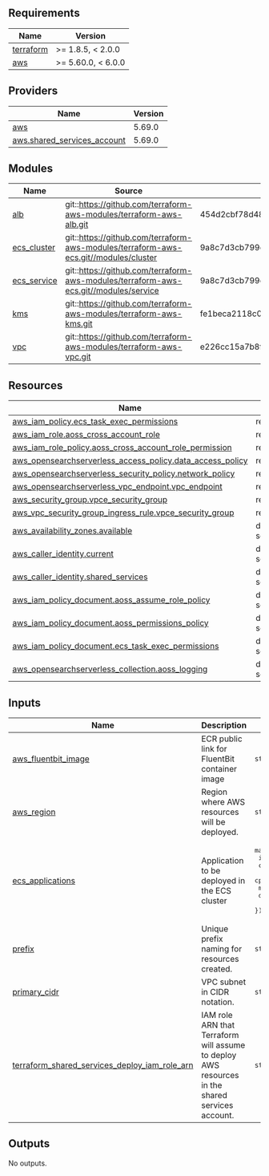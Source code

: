 <!-- BEGIN_TF_DOCS -->
## Requirements

| Name | Version |
|------|---------|
| <a name="requirement_terraform"></a> [terraform](#requirement\_terraform) | >= 1.8.5, < 2.0.0 |
| <a name="requirement_aws"></a> [aws](#requirement\_aws) | >= 5.60.0, < 6.0.0 |

## Providers

| Name | Version |
|------|---------|
| <a name="provider_aws"></a> [aws](#provider\_aws) | 5.69.0 |
| <a name="provider_aws.shared_services_account"></a> [aws.shared\_services\_account](#provider\_aws.shared\_services\_account) | 5.69.0 |

## Modules

| Name | Source | Version |
|------|--------|---------|
| <a name="module_alb"></a> [alb](#module\_alb) | git::https://github.com/terraform-aws-modules/terraform-aws-alb.git | 454d2cbf78d48b9eaeb499bfe6dd05fe30b4ae0c |
| <a name="module_ecs_cluster"></a> [ecs\_cluster](#module\_ecs\_cluster) | git::https://github.com/terraform-aws-modules/terraform-aws-ecs.git//modules/cluster | 9a8c7d3cb799ec297d8ae1891616bc2872799ab7 |
| <a name="module_ecs_service"></a> [ecs\_service](#module\_ecs\_service) | git::https://github.com/terraform-aws-modules/terraform-aws-ecs.git//modules/service | 9a8c7d3cb799ec297d8ae1891616bc2872799ab7 |
| <a name="module_kms"></a> [kms](#module\_kms) | git::https://github.com/terraform-aws-modules/terraform-aws-kms.git | fe1beca2118c0cb528526e022a53381535bb93cd |
| <a name="module_vpc"></a> [vpc](#module\_vpc) | git::https://github.com/terraform-aws-modules/terraform-aws-vpc.git | e226cc15a7b8f62fd0e108792fea66fa85bcb4b9 |

## Resources

| Name | Type |
|------|------|
| [aws_iam_policy.ecs_task_exec_permissions](https://registry.terraform.io/providers/hashicorp/aws/latest/docs/resources/iam_policy) | resource |
| [aws_iam_role.aoss_cross_account_role](https://registry.terraform.io/providers/hashicorp/aws/latest/docs/resources/iam_role) | resource |
| [aws_iam_role_policy.aoss_cross_account_role_permission](https://registry.terraform.io/providers/hashicorp/aws/latest/docs/resources/iam_role_policy) | resource |
| [aws_opensearchserverless_access_policy.data_access_policy](https://registry.terraform.io/providers/hashicorp/aws/latest/docs/resources/opensearchserverless_access_policy) | resource |
| [aws_opensearchserverless_security_policy.network_policy](https://registry.terraform.io/providers/hashicorp/aws/latest/docs/resources/opensearchserverless_security_policy) | resource |
| [aws_opensearchserverless_vpc_endpoint.vpc_endpoint](https://registry.terraform.io/providers/hashicorp/aws/latest/docs/resources/opensearchserverless_vpc_endpoint) | resource |
| [aws_security_group.vpce_security_group](https://registry.terraform.io/providers/hashicorp/aws/latest/docs/resources/security_group) | resource |
| [aws_vpc_security_group_ingress_rule.vpce_security_group](https://registry.terraform.io/providers/hashicorp/aws/latest/docs/resources/vpc_security_group_ingress_rule) | resource |
| [aws_availability_zones.available](https://registry.terraform.io/providers/hashicorp/aws/latest/docs/data-sources/availability_zones) | data source |
| [aws_caller_identity.current](https://registry.terraform.io/providers/hashicorp/aws/latest/docs/data-sources/caller_identity) | data source |
| [aws_caller_identity.shared_services](https://registry.terraform.io/providers/hashicorp/aws/latest/docs/data-sources/caller_identity) | data source |
| [aws_iam_policy_document.aoss_assume_role_policy](https://registry.terraform.io/providers/hashicorp/aws/latest/docs/data-sources/iam_policy_document) | data source |
| [aws_iam_policy_document.aoss_permissions_policy](https://registry.terraform.io/providers/hashicorp/aws/latest/docs/data-sources/iam_policy_document) | data source |
| [aws_iam_policy_document.ecs_task_exec_permissions](https://registry.terraform.io/providers/hashicorp/aws/latest/docs/data-sources/iam_policy_document) | data source |
| [aws_opensearchserverless_collection.aoss_logging](https://registry.terraform.io/providers/hashicorp/aws/latest/docs/data-sources/opensearchserverless_collection) | data source |

## Inputs

| Name | Description | Type | Default | Required |
|------|-------------|------|---------|:--------:|
| <a name="input_aws_fluentbit_image"></a> [aws\_fluentbit\_image](#input\_aws\_fluentbit\_image) | ECR public link for FluentBit container image | `string` | `"906394416424.dkr.ecr.us-west-2.amazonaws.com/aws-for-fluent-bit:stable"` | no |
| <a name="input_aws_region"></a> [aws\_region](#input\_aws\_region) | Region where AWS resources will be deployed. | `string` | n/a | yes |
| <a name="input_ecs_applications"></a> [ecs\_applications](#input\_ecs\_applications) | Application to be deployed in the ECS cluster | <pre>map(object({<br>    image          = string<br>    container_port = number<br>    cpu            = number<br>    memory         = number<br>    desired_count  = number<br>  }))</pre> | n/a | yes |
| <a name="input_prefix"></a> [prefix](#input\_prefix) | Unique prefix naming for resources created. | `string` | n/a | yes |
| <a name="input_primary_cidr"></a> [primary\_cidr](#input\_primary\_cidr) | VPC subnet in CIDR notation. | `string` | n/a | yes |
| <a name="input_terraform_shared_services_deploy_iam_role_arn"></a> [terraform\_shared\_services\_deploy\_iam\_role\_arn](#input\_terraform\_shared\_services\_deploy\_iam\_role\_arn) | IAM role ARN that Terraform will assume to deploy AWS resources in the shared services account. | `string` | n/a | yes |

## Outputs

No outputs.
<!-- END_TF_DOCS -->